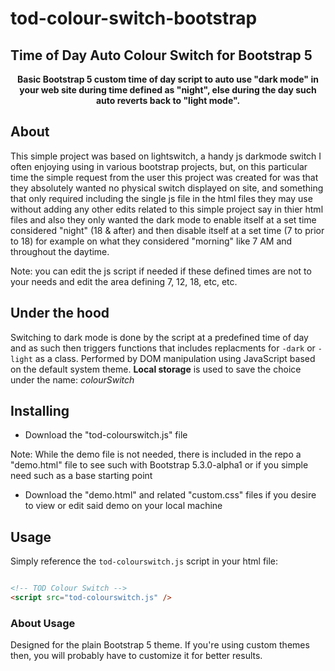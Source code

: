 # tod-colour-switch-bootstrap

## Time of Day Auto Colour Switch for Bootstrap 5

<p align="center">
<b>Basic Bootstrap 5 custom time of day script to auto use "dark mode" in your web site during time defined as "night", else during the day such auto reverts back to "light mode".</b>
</p>

## About

This simple project was based on lightswitch, a handy js darkmode switch I often enjoying using in various bootstrap projects, but, on this particular time the simple request from the user this project was created for was that they absolutely wanted no physical switch displayed on site, and something that only required including the single js file in the html files they may use without adding any other edits related to this simple project say in thier html files and also they only wanted the dark mode to enable itself at a set time considered "night" (18 & after) and then disable itself at a set time (7 to prior to 18) for example on what they considered "morning" like 7 AM and throughout the daytime. 

Note: you can edit the js script if needed if these defined times are not to your needs and edit the area defining 7, 12, 18, etc, etc. 

## Under the hood

Switching to dark mode is done by the script at a predefined time of day and as such then triggers functions that includes replacments for `-dark` or `-light` as a class. Performed by DOM manipulation using JavaScript based on the default system theme. **Local storage** is used to save the choice under the name: _colourSwitch_

## Installing

- Download the "tod-colourswitch.js" file

Note: While the demo file is not needed, there is included in the repo a "demo.html" file to see such with Bootstrap 5.3.0-alpha1 or if you simple need such as a base starting point

- Download the "demo.html" and related "custom.css" files if you desire to view or edit said demo on your local machine


## Usage

Simply reference the `tod-colourswitch.js` script in your html file:

```html

<!-- TOD Colour Switch -->
<script src="tod-colourswitch.js" />
```

### About Usage

Designed for the plain Bootstrap 5 theme. If you're using custom themes then, you will probably have to customize it for better results.
